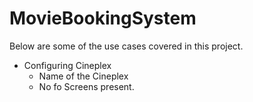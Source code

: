 # MovieBookingSystem

Below are some of the use cases covered in this project.

- Configuring Cineplex
  - Name of the Cineplex
  - No fo Screens present.
